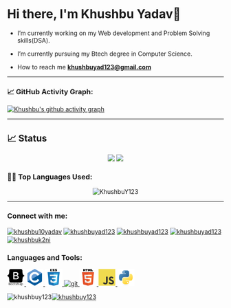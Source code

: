 # Hi there, I'm Khushbu Yadav👋


-  I’m currently working on my Web development and Problem Solving skills(DSA).
  
-  I’m currently pursuing my Btech degree in Computer Science.

-  How to reach me **khushbuyad123@gmail.com**

<!---  Know about my experiences [https://drive.google.com/file/d/1ScsiBhmkWhkLyalzahzfVJjgewDppkHd/view?usp=sharing]-->

---
### 📈 GitHub Activity Graph:

[![Khushbu's github activity graph](https://github-readme-activity-graph.vercel.app/graph?username=KhushbuY123&bg_color=0f2d3d&color=1cadfb&line=1cadfb&point=1cadfb&area=true&hide_border=true)](https://github.com/KhushbuY123/github-readme-activity-graph)
  
 ---
## 📈 Status
<p align="center">

  <img width="48%" src="https://github-readme-stats.vercel.app/api?username=KhushbuY123&show_icons=true&theme=tokyonight" />
  <img width="48%" src="https://github-readme-streak-stats.herokuapp.com/?user=KhushbuY123&theme=tokyonight" />
</p>

### 👨‍💻 Top Languages Used:

<p align="center">
  <img src = "https://readme-stats-hazel-two.vercel.app/api/top-langs/?username=KhushbuY123&layout=compact&bg_color=30,0f2d3d,abdbe3&title_color=fff&text_color=fff" alt="KhushbuY123" />
</p>


---

<h3 align="left">Connect with me:</h3>
<p align="left">
<a href="https://linkedin.com/in/khushbu10yadav" target="blank"><img align="center" src="https://raw.githubusercontent.com/rahuldkjain/github-profile-readme-generator/master/src/images/icons/Social/linked-in-alt.svg" alt="khushbu10yadav" height="30" width="40" /></a>
<a href="https://instagram.com/khushbuyad123" target="blank"><img align="center" src="https://raw.githubusercontent.com/rahuldkjain/github-profile-readme-generator/master/src/images/icons/Social/instagram.svg" alt="khushbuyad123" height="30" width="40" /></a>
<a href="https://www.codechef.com/users/khushbuyad123" target="blank"><img align="center" src="https://cdn.jsdelivr.net/npm/simple-icons@3.1.0/icons/codechef.svg" alt="khushbuyad123" height="30" width="40" /></a>
<a href="https://www.leetcode.com/khushbuyad123" target="blank"><img align="center" src="https://raw.githubusercontent.com/rahuldkjain/github-profile-readme-generator/master/src/images/icons/Social/leet-code.svg" alt="khushbuyad123" height="30" width="40" /></a>
<a href="https://auth.geeksforgeeks.org/user/khushbuk2ni" target="blank"><img align="center" src="https://raw.githubusercontent.com/rahuldkjain/github-profile-readme-generator/master/src/images/icons/Social/geeks-for-geeks.svg" alt="khushbuk2ni" height="30" width="40" /></a>
</p>

<h3 align="left">Languages and Tools:</h3>
<p align="left"> <a href="https://getbootstrap.com" target="_blank" rel="noreferrer"> <img src="https://raw.githubusercontent.com/devicons/devicon/master/icons/bootstrap/bootstrap-plain-wordmark.svg" alt="bootstrap" width="40" height="40"/> </a> <a href="https://www.cprogramming.com/" target="_blank" rel="noreferrer"> <img src="https://raw.githubusercontent.com/devicons/devicon/master/icons/c/c-original.svg" alt="c" width="40" height="40"/> </a> <a href="https://www.w3schools.com/css/" target="_blank" rel="noreferrer"> <img src="https://raw.githubusercontent.com/devicons/devicon/master/icons/css3/css3-original-wordmark.svg" alt="css3" width="40" height="40"/> </a> <a href="https://git-scm.com/" target="_blank" rel="noreferrer"> <img src="https://www.vectorlogo.zone/logos/git-scm/git-scm-icon.svg" alt="git" width="40" height="40"/> </a> <a href="https://www.w3.org/html/" target="_blank" rel="noreferrer"> <img src="https://raw.githubusercontent.com/devicons/devicon/master/icons/html5/html5-original-wordmark.svg" alt="html5" width="40" height="40"/> </a> <a href="https://developer.mozilla.org/en-US/docs/Web/JavaScript" target="_blank" rel="noreferrer"> <img src="https://raw.githubusercontent.com/devicons/devicon/master/icons/javascript/javascript-original.svg" alt="javascript" width="40" height="40"/> </a> <a href="https://www.python.org" target="_blank" rel="noreferrer"> <img src="https://raw.githubusercontent.com/devicons/devicon/master/icons/python/python-original.svg" alt="python" width="40" height="40"/> </a> </p>

<p><img align="left" src="https://github-readme-stats.vercel.app/api/top-langs?username=khushbuy123&show_icons=true&locale=en&layout=compact" alt="khushbuy123" /></p>

<!--<p>&nbsp;<img align="center" src="https://github-readme-stats.vercel.app/api?username=khushbuy123&show_icons=true&locale=en" alt="khushbuy123" /></p>

<p><img align="center" src="https://github-readme-streak-stats.herokuapp.com/?user=khushbuy123&" alt="khushbuy123" /></p>
<p align="left"> <img src="https://komarev.com/ghpvc/?username=khushbuy123&label=Profile%20views&color=0e75b6&style=flat" alt="khushbuy123" /> </p>-->

<p align="left"> <a href="https://github.com/ryo-ma/github-profile-trophy"><img src="https://github-profile-trophy.vercel.app/?username=khushbuy123" alt="khushbuy123" /></a> </p>
